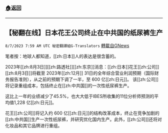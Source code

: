 ###  [:house:返回](README.md)
---


## 【秘翻在线】日本花王公司终止在中共国的纸尿裤生产
`8/7/2023 7:59 AM UTC 秘密翻譯組G-Translators` [轉載自GNews](https://gnews.org/articles/1532202)

笔者按：地球人都知道，[[zh:日本]]人的表达是很含蓄的。

2023年[[zh:8月3日]][[zh:路透社]][[zh:东京]]消息：[[zh:日本]]花王[[zh:公司]][[zh:8月3日]]将截至 2023年[[zh:12月]] 31日的全年综合营业利润预期（国际财务报告准则），从之前的预期下调了一半，至 600 亿[[zh:日元]]。 该[[zh:公司]]将记录重组成本，包括终止在[[zh:中共国]]的一次性纸尿裤生产。

这比上一年的业绩减少了45.5%，也大大低于IBES所收集的11位分析师预测的平均值1,228 亿[[zh:日元]]。

花王[[zh:公司]]将记入约 600 亿[[zh:日元]]的结构改革成本，终止在竞争加剧的[[zh:中共国]]生产一次性纸尿裤，并研究优化国内生产。此外，[[zh:公司]]还将对化妆品和其它品牌进行重组。
